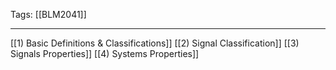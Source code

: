 Tags: [[BLM2041]]

---
[[1) Basic Definitions & Classifications]]
[[2) Signal Classification]]
[[3) Signals Properties]]
[[4) Systems Properties]]
